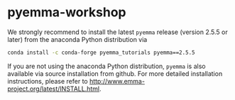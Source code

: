 # pyemma-workshop

We strongly recommend to install the latest `pyemma` release (version 2.5.5 or later) from the anaconda Python distribution via

```bash
conda install -c conda-forge pyemma_tutorials pyemma==2.5.5
```

If you are not using the anaconda Python distribution, `pyemma` is also available via source installation from github. For more detailed installation instructions, please refer to http://www.emma-project.org/latest/INSTALL.html.
